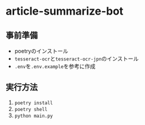 # article-summarize-bot

## 事前準備

- poetryのインストール
- `tesseract-ocr`と`tesseract-ocr-jpn`のインストール
- `.env`を`.env.example`を参考に作成

## 実行方法

1. `poetry install`
2. `poetry shell`
3. `python main.py`
